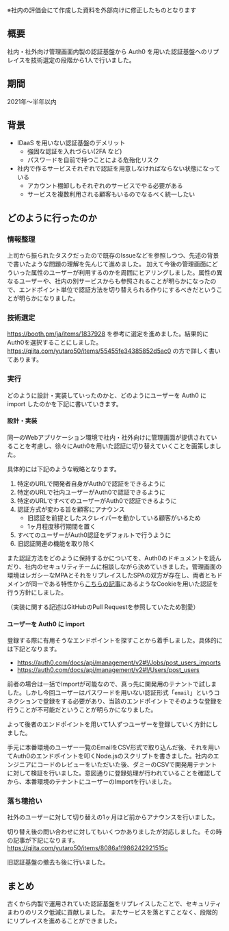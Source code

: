 ※社内の評価会にて作成した資料を外部向けに修正したものとなります

## 概要

社内・社外向け管理画面内製の認証基盤から Auth0 を用いた認証基盤へのリプレイスを技術選定の段階から1人で行いました。

## 期間

2021年〜半年以内

## 背景

- IDaaS を用いない認証基盤のデメリット
  - 強固な認証を入れづらい(2FA など)
  - パスワードを自前で持つことによる危殆化リスク
- 社内で作るサービスそれぞれで認証を用意しなければならない状態になっている
  - アカウント棚卸しもそれぞれのサービスでやる必要がある
  - サービスを複数利用される顧客もいるのでなるべく統一したい

## どのように行ったのか

### 情報整理

上司から振られたタスクだったので既存のIssueなどを参照しつつ、先述の背景で書いたような問題の理解を先んじて進めました。
加えて今後の管理画面にどういった属性のユーザーが利用するのかを周囲にヒアリングしました。属性の異なるユーザーや、社内の別サービスからも参照されることが明らかになったので、エンドポイント単位で認証方法を切り替えられる作りにするべきだということが明らかになりました。

### 技術選定

https://booth.pm/ja/items/1837928 を参考に選定を進めました。結果的にAuth0を選択することにしました。
https://qiita.com/yutaro50/items/55455fe34385852d5ac0 の方で詳しく書いてあります。

### 実行

どのように設計・実装していったのかと、どのようにユーザーを Auth0 に import したのかを下記に書いていきます。

#### 設計・実装

同一のWebアプリケーション環境で社内・社外向けに管理画面が提供されていることを考慮し、徐々にAuth0を用いた認証に切り替えていくことを画策しました。

具体的には下記のような戦略となります。

1. 特定のURLで開発者自身がAuth0で認証をできるように
2. 特定のURLで社内ユーザーがAuth0で認証できるように
3. 特定のURLですべてのユーザーがAuth0で認証できるように
4. 認証方式が変わる旨を顧客にアナウンス
    - 旧認証を前提としたスクレイパーを動かしている顧客がいるため
    - 1ヶ月程度移行期間を置く
5. すべてのユーザーがAuth0認証をデフォルトで行うように
6. 旧認証関連の機能を取り除く

また認証方法をどのように保持するかについてを、Auth0のドキュメントを読んだり、社内のセキュリティチームに相談しながら決めていきました。管理画面の環境はレガシーなMPAとそれをリプレイスしたSPAの双方が存在し、両者ともドメインが同一である特性から[こちらの記事](https://auth0.com/docs/manage-users/cookies/spa-authenticate-with-cookies)にあるようなCookieを用いた認証を行う方針にしました。

（実装に関する記述はGitHubのPull Requestを参照していたため割愛）

#### ユーザーを Auth0 に import

登録する際に有用そうなエンドポイントを探すことから着手しました。具体的には下記となります。

- https://auth0.com/docs/api/management/v2#!/Jobs/post_users_imports
- https://auth0.com/docs/api/management/v2#!/Users/post_users

前者の場合は一括でImportが可能なので、真っ先に開発用のテナントで試しました。しかし今回ユーザーはパスワードを用いない認証形式「`email`」というコネクションで登録をする必要があり、当該のエンドポイントでそのような登録を行うことが不可能だということが明らかになりました。

よって後者のエンドポイントを用いて1人ずつユーザーを登録していく方針にしました。

手元に本番環境のユーザー一覧のEmailをCSV形式で取り込んだ後、それを用いてAuth0のエンドポイントを叩くNode.jsのスクリプトを書きました。社内のエンジニアにコードのレビューをいただいた後、ダミーのCSVで開発用テナントに対して検証を行いました。意図通りに登録処理が行われていることを確認してから、本番環境のテナントにユーザーのImportを行いました。

### 落ち穂拾い

社外のユーザーに対して切り替えの1ヶ月ほど前からアナウンスを行いました。

切り替え後の問い合わせに対してもいくつかありましたが対応しました。その時の記事が下記になります。
https://qiita.com/yutaro50/items/8086a1f986242921515c

旧認証基盤の撤去も後に行いました。

## まとめ

古くから内製で運用されていた認証基盤をリプレイスしたことで、セキュリティまわりのリスク低減に貢献しました。
またサービスを落とすことなく、段階的にリプレイスを進めることができました。
